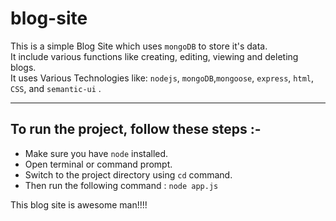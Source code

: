 # blog-site
This is a simple Blog Site which uses `mongoDB` to store it's data.<br>
It include various functions like creating, editing, viewing and deleting blogs.<br>
It uses Various Technologies like: `nodejs`, `mongoDB`,`mongoose`, `express`, `html`, `CSS`, and `semantic-ui` .<br>
***
## To run  the project, follow these  steps :-
<ul>
<li>Make sure you have <code>node</code> installed.</li>
<li>Open terminal or command prompt. </li>
  <li>Switch to the project directory using <code>cd</code> command.</li>
  <li>Then run the following command : <span><code>node app.js</code></span></li>
</ul>

This blog site is awesome man!!!!
